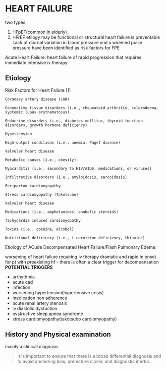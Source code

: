 # HEART FAILURE

two types 
1. HFpEF(common in elderly)
2. HFrEF
etilogy may be functional or structural
heart failure is preventable 
 Lack of diurnal variation in blood pressure and a widened pulse pressure have been identified as risk factors for FPE

Acute Heart Failure: heart failure of rapid progression that requires immediate intensive iv therapy
## Etiology

Risk Factors for Heart Failure [1] 

    Coronary artery disease (CAD)

    Connective tissue disorders (i.e., rheumatoid arthritis, scleroderma, systemic lupus erythematosus)

    Endocrine disorders (i.e., diabetes mellitus, thyroid function disorders, growth hormone deficiency)

    Hypertension

    High-output conditions (i.e.: anemia, Paget disease)

    Valvular heart disease

    Metabolic causes (i.e., obesity)

    Myocarditis (i.e., secondary to HIV/AIDS, medications, or viruses)

    Infiltrative disorders (i.e., amyloidosis, sarcoidosis)

    Peripartum cardiomyopathy

    Stress cardiomyopathy (Takotsubo)

    Valvular heart disease

    Medications (i.e., amphetamines, anabolic steroids)

    Tachycardia induced cardiomyopathy

    Toxins (i.e., cocaine, alcohol)

    Nutritional deficiency (i.e., L-carnitine deficiency, thiamine)

Etiology of ACude Decompensated Heart Failure/Flash Pulmonary Edema:

worsening of heart failure requiring iv therapy
dramatic and rapid in onset 
for pt with preexisting hf - there is often a clear trigger for decompensation
**POTENTIAL TRIGGERS**
* arrhythmia
* acute cad
* infection
* worsening hypertension(hypertensive crisis)
* medication non adherence 
* acute renal artery stenosis
* lv diastolic dysfuction
* ovstructive sleep apnea syndrome
* stress cardiomyopathy(takotsubo cardiomyopathy)

## History and Physical examination

mainly a clinical diagnosis

> It is important to ensure that there is a broad differential diagnosis and to avoid anchoring bias, premature closer, and diagnostic inertia.


